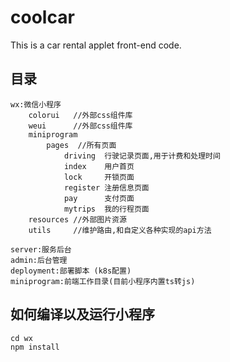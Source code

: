 # coolcar
This is a car rental applet front-end code.


## 目录
    wx:微信小程序
        colorui   //外部css组件库
        weui      //外部css组件库
        miniprogram
            pages  //所有页面
                driving  行驶记录页面,用于计费和处理时间
                index    用户首页
                lock     开锁页面
                register 注册信息页面
                pay      支付页面
                mytrips  我的行程页面
        resources //外部图片资源
        utils     //维护路由,和自定义各种实现的api方法

    server:服务后台
    admin:后台管理
    deployment:部署脚本 (k8s配置)
    miniprogram:前端工作目录(目前小程序内置ts转js)

## 如何编译以及运行小程序
    cd wx
    npm install